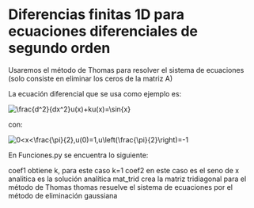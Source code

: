 # Diferencias finitas 1D para ecuaciones diferenciales de segundo orden

Usaremos el método de Thomas para resolver el sistema de ecuaciones (solo consiste en eliminar los ceros de la matriz A)

La ecuación diferencial que se usa como ejemplo es:

<img src="https://latex.codecogs.com/gif.latex?\frac{d^2}{dx^2}u(x)&plus;ku(x)=\sin{x}" title="\frac{d^2}{dx^2}u(x)+ku(x)=\sin{x}" />

con:

<img src="https://latex.codecogs.com/gif.latex?0<x<\frac{\pi}{2},u(0)=1,u\left(\frac{\pi}{2}\right)=-1" title="0<x<\frac{\pi}{2},u(0)=1,u\left(\frac{\pi}{2}\right)=-1" />

En Funciones.py se encuentra lo siguiente:

coef1     obtiene k, para este caso k=1
coef2     en este caso es el seno de x
analitica es la solución analítica
mat_trid  crea la matriz tridiagonal para el método de Thomas
thomas    resuelve el sistema de ecuaciones por el método de eliminación gaussiana

